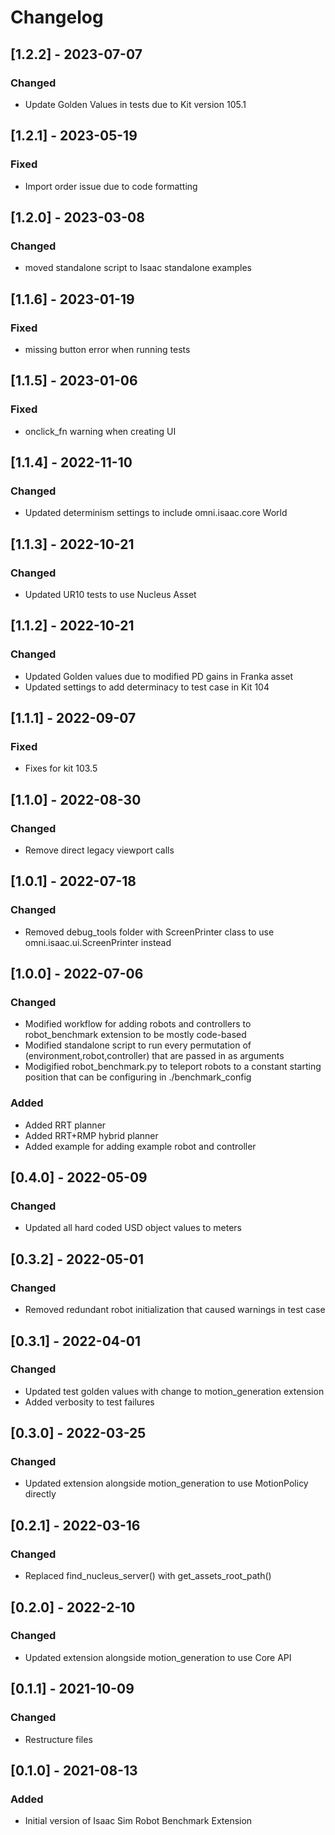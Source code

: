 # Changelog
## [1.2.2] - 2023-07-07
### Changed
- Update Golden Values in tests due to Kit version 105.1

## [1.2.1] - 2023-05-19
### Fixed
- Import order issue due to code formatting

## [1.2.0] - 2023-03-08
### Changed
- moved standalone script to Isaac standalone examples

## [1.1.6] - 2023-01-19
### Fixed
- missing button error when running tests

## [1.1.5] - 2023-01-06
### Fixed
- onclick_fn warning when creating UI

## [1.1.4] - 2022-11-10
### Changed
- Updated determinism settings to include omni.isaac.core World

## [1.1.3] - 2022-10-21
### Changed
- Updated UR10 tests to use Nucleus Asset

## [1.1.2] - 2022-10-21
### Changed
- Updated Golden values due to modified PD gains in Franka asset
- Updated settings to add determinacy to test case in Kit 104

## [1.1.1] - 2022-09-07
### Fixed
- Fixes for kit 103.5

## [1.1.0] - 2022-08-30

### Changed
- Remove direct legacy viewport calls
## [1.0.1] - 2022-07-18

### Changed
- Removed debug_tools folder with ScreenPrinter class to use omni.isaac.ui.ScreenPrinter instead

## [1.0.0] - 2022-07-06

### Changed
- Modified workflow for adding robots and controllers to robot_benchmark extension to be mostly code-based
- Modified standalone script to run every permutation of (environment,robot,controller) that are passed in as arguments
- Modigified robot_benchmark.py to teleport robots to a constant starting position that can be configuring in ./benchmark_config

### Added
- Added RRT planner
- Added RRT+RMP hybrid planner
- Added example for adding example robot and controller

## [0.4.0] - 2022-05-09

### Changed
- Updated all hard coded USD object values to meters

## [0.3.2] - 2022-05-01

### Changed
- Removed redundant robot initialization that caused warnings in test case

## [0.3.1] - 2022-04-01

### Changed
- Updated test golden values with change to motion_generation extension
- Added verbosity to test failures

## [0.3.0] - 2022-03-25

### Changed
- Updated extension alongside motion_generation to use MotionPolicy directly

## [0.2.1] - 2022-03-16

### Changed
- Replaced find_nucleus_server() with get_assets_root_path()

## [0.2.0] - 2022-2-10

### Changed
- Updated extension alongside motion_generation to use Core API

## [0.1.1] - 2021-10-09

### Changed
- Restructure files

## [0.1.0] - 2021-08-13

### Added
- Initial version of Isaac Sim Robot Benchmark Extension
